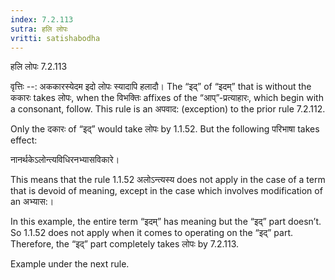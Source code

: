```yaml
---
index: 7.2.113
sutra: हलि लोपः
vritti: satishabodha
---
```



 हलि लोपः 7.2.113 


वृत्तिः --: अककारस्येदम इदो लोपः स्यादापि हलादौ। The “इद्” of “इदम्” that is without the ककारः takes लोपः, when the विभक्तिः affixes of the “आप्”-प्रत्याहारः, which begin with a consonant, follow. This rule is an अपवाद: (exception) to the prior rule 7.2.112. 

Only the दकारः of “इद्” would take लोपः by 1.1.52. But the following परिभाषा takes effect: 

नानर्थकेऽलोन्त्यविधिरनभ्यासविकारे। 

This means that the rule 1.1.52 अलोऽन्त्यस्य does not apply in the case of a term that is devoid of meaning, except in the case which involves modification of an अभ्यास:। 

In this example, the entire term “इदम्” has meaning but the “इद्” part doesn’t. So 1.1.52 does not apply when it comes to operating on the “इद्” part. Therefore, the “इद्” part completely takes लोपः by 7.2.113. 


Example under the next rule. 


